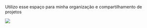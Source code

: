 Utilizo esse espaço para minha organização e compartilhamento de projetos



![](https://media1.tenor.com/m/mkkrflUxv_gAAAAC/uiiissshhh-baby.gif)
